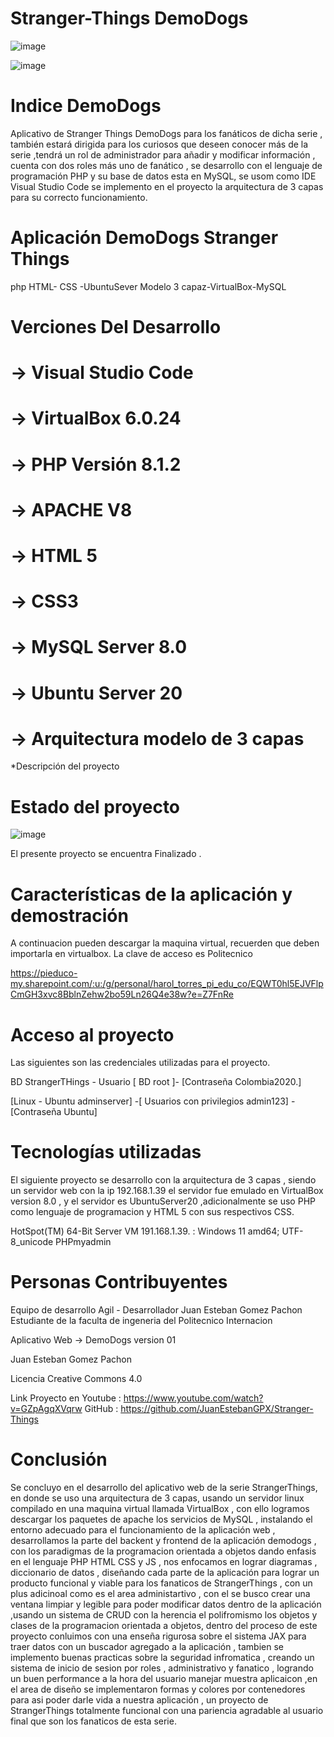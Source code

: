 # Stranger-Things DemoDogs



![image](https://user-images.githubusercontent.com/107268193/191625132-126b9693-3614-4591-81fd-afbef060d983.png)




![image](https://user-images.githubusercontent.com/107268193/191626139-e265a221-6c6e-45de-a76d-171aae01a0c5.png)

# Indice  DemoDogs

Aplicativo de Stranger Things
DemoDogs para los fanáticos de dicha serie , también estará
dirigida para los curiosos que deseen conocer más de la serie
,tendrá un rol de administrador para añadir y modificar
información , cuenta con dos roles más uno de fanático  ,
se desarrollo con el lenguaje de programación
PHP y su base de datos esta en MySQL, se usom como IDE
Visual Studio Code se implemento en el proyecto la
arquitectura de 3 capas para su correcto funcionamiento.

# Aplicación DemoDogs Stranger Things

 php HTML- CSS -UbuntuSever Modelo 3 capaz-VirtualBox-MySQL
                               

#  Verciones Del Desarrollo

# -> Visual Studio Code
# -> VirtualBox 6.0.24
# -> PHP Versión 8.1.2
# -> APACHE V8
# -> HTML 5
# -> CSS3
# -> MySQL Server 8.0
# -> Ubuntu Server 20
# -> Arquitectura modelo de 3 capas 

*Descripción del proyecto

# Estado del proyecto

![image](https://user-images.githubusercontent.com/107268193/191627437-344af88d-2005-4e36-8fd9-663e1573b57b.png)


El presente proyecto se encuentra Finalizado .



# Características de la aplicación y demostración

A continuacion pueden descargar la maquina virtual, recuerden que deben importarla en virtualbox. La clave de acceso es Politecnico

https://pieduco-my.sharepoint.com/:u:/g/personal/harol_torres_pi_edu_co/EQWT0hl5EJVFlpCmGH3xvc8BblnZehw2bo59Ln26Q4e38w?e=Z7FnRe

# Acceso al proyecto

Las siguientes son las credenciales utilizadas para el proyecto.


BD StrangerTHings - Usuario [ BD root ]- [Contraseña Colombia2020.] 

[Linux - Ubuntu adminserver] -[ Usuarios con privilegios admin123] -[Contraseña Ubuntu]

# Tecnologías utilizadas

El siguiente proyecto se desarrollo con la arquitectura de 3 capas , siendo un servidor web con la ip 192.168.1.39 
el servidor fue emulado en VirtualBox version 8.0 , y el servidor es UbuntuServer20 ,adicionalmente se uso PHP como lenguaje de programacion
y HTML 5 con sus respectivos CSS.

 HotSpot(TM) 64-Bit Server VM 191.168.1.39.  : Windows 11  amd64; UTF-8_unicode PHPmyadmin

# Personas Contribuyentes

Equipo de desarrollo Agil - Desarrollador  Juan Esteban Gomez Pachon  Estudiante  de la faculta de ingeneria 
del Politecnico Internacion  

Aplicativo Web  -> DemoDogs version 01



Juan Esteban Gomez Pachon 

Licencia
Creative Commons 4.0

Link Proyecto en Youtube : https://www.youtube.com/watch?v=GZpAgqXVqrw
GitHub : https://github.com/JuanEstebanGPX/Stranger-Things

# Conclusión

Se concluyo en el desarrollo del aplicativo web de la serie
StrangerThings, en donde se uso una arquitectura de 3 capas,
usando un servidor linux compilado en una maquina virtual
llamada VirtualBox , con ello logramos descargar los paquetes
de apache los servicios de MySQL , instalando el entorno
adecuado para el funcionamiento de la aplicación web ,
desarrollamos la parte del backent y frontend de la aplicación
demodogs , con los paradigmas de la programacion orientada
a objetos dando enfasis en el lenguaje PHP HTML CSS y JS ,
nos enfocamos en lograr diagramas , diccionario de datos ,
diseñando cada parte de la aplicación para lograr un producto
funcional y viable para los fanaticos de StrangerThings , con
un plus adicinoal como es el area administartivo , con el se
busco crear una ventana limpiar y legible para poder modificar
datos dentro de la aplicación ,usando un sistema de CRUD con
la herencia el polifromismo los objetos y clases de la
programacion orientada a objetos, dentro del proceso de este
proyecto conluimos con una enseña rigurosa sobre el sistema
JAX para traer datos con un buscador agregado a la
aplicación , tambien se implemento buenas practicas sobre la
seguridad infromatica , creando un sistema de inicio de sesion
por roles , administrativo y fanatico , logrando un buen
performance a la hora del usuario manejar muestra aplicaicon
,en el area de diseño se implementaron formas y colores por
contenedores para asi poder darle vida a nuestra aplicación ,
un proyecto de StrangerThings totalmente funcional con una
pariencia agradable al usuario final que son los fanaticos de esta serie.
